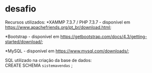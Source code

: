 # desafio
Recursos utilizados:
  *XAMMP 7.3.7 / PHP 7.3.7 - disponível em https://www.apachefriends.org/pt_br/download.html;
  
  *Bootstrap - disponível em https://getbootstrap.com/docs/4.3/getting-started/download/;
  
  *MySQL - disponível em https://www.mysql.com/downloads/;
  
SQL utilizado na criação da base de dados:  
      CREATE SCHEMA `sistemavendas` ;

